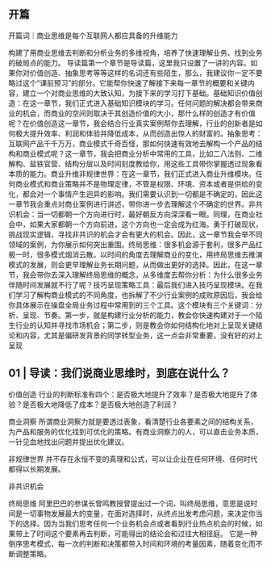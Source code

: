 <!--
 * @Author: zhangyu
 * @Email: zhangdulin@outlook.com
 * @Date: 2022-09-21 18:51:48
 * @LastEditors: zhangyu
 * @LastEditTime: 2022-11-04 10:58:39
 * @Description: 
-->

## 开篇
开篇词｜商业思维是每个互联网人都应具备的升维能力

构建了用商业思维去判断和分析业务的多维视角，培养了快速理解业务、找到业务的破局点的能力。
导读篇第一个章节是导读篇，这里我只设置了一讲的内容。如果你对价值创造、抽象思考等等这样的名词还有些陌生，那么，我建议你一定不要略过这个“课前预习”的部分。它能帮你快速了解接下来每一章节的概要和关键内容，建立一个对商业思维的大致认知，为接下来的学习打下基础。基础知识价值创造：在这一章节，我们正式进入基础知识模块的学习。任何问题的解决都会带来商业的机会，而商业的空间则取决于其创造价值的大小，那什么样的创造才有价值呢？在价值创造这一章节，我会结合行业真实案例帮你去理解，行业的创新者是如何极大提升效率、利润和体验并降低成本，从而创造出惊人的财富的。抽象思考：互联网产品千千万万，商业模式千奇百怪，那如何快速有效地去解构一个产品的结构和商业模式呢？这一章节，我会把商业分析中常用的工具，比如二八法则、二维解构、盐铁官营、结构分层以及时间刻度教给你，用这些工具带你掌握透过现象看本质的能力。商业升维非规律世界：在这一章节，我们正式进入商业升维模块。任何商业模式和商业策略并不是物理定律，不管是权限、环境、资本或者是供给的变化，都会对一个事情产生迥异的影响。我们需要认识到一切都是不确定的，因此这一章节我会重点对商业案例进行讲述，带你进一步去理解这个不确定的世界。非共识机会：当一切都朝一个方向进行时，最好朝反方向深深看一眼。同理，在商业社会中，如果大家都朝一个方向前进，这个方向也一定会成为红海。勇于打破现状，挑战现实逻辑，寻找非共识的机会才会有更大的机会。因此，这一章节我会举不同领域的案例，为你展示如何突出重围。终局思维：很多机会源于套利，很多产品红极一时，很多模式烟消云散。以时间的角度去理解商业的变化，用终局思维去推演模式的发展，则会更早理解业务长期问题，从而做出更好的选择。因此，在这一章节，我会带你去深入理解终局思维的概念，从多维度去帮你分析：为什么很多业务伴随时间发展就不行了呢？技巧呈现策略工具：最后我们进入技巧呈现模块。在我们学习了解构商业模式的不同角度，也拆解了不少行业案例的成败原因后，我会给你具体展示在操盘全局业务过程中常用到的三个工具。这个模块有三个关键词：分析、呈现、节奏。第一步，就是构建行业分析的能力，教会你快速构建对于一个陌生行业的认知并寻找市场机会；第二步，则是教会你如何结构化地对上呈现关键结论和内容，尤其是偏研发背景的同学转型业务，这一点会非常重要，没有好的对上呈现

## 01 | 导读：我们说商业思维时，到底在说什么？

价值创造
行业的判断标准有四个：是否极大地提升了效率？是否极大地提升了体验？是否极大地降低了成本？是否极大地创造了利润？

商业洞察
所谓商业洞察力就是要透过表象，看清楚行业各要素之间的结构关系，为产品和服务的优化找到可优化的策略。有商业洞察力的人，可以直击业务本质，一针见血地找出问题并提出优化建议。

非规律世界
并不存在永恒不变的真理和公式，可以让企业在任何环境、任何时代都得以长期发展。

非共识机会

终局思维
阿里巴巴的参谋长曾鸣教授曾提出过一个词，叫终局思维，意思是说时间是一切事物发展最大的变量，在面对选择时，从终点出发考虑问题，来决定你当下的选择。因为当我们思考任何一个业务机会点或者看到行业热点机会的时候，如果带上了时间这个要素再去判断，可能得出的结论会和过往大相径庭。
它是一种倒序思考模式，每一次的判断和决策都带入时间和环境的考量因素，随着变化而不断调整策略。

<Gitalk />
